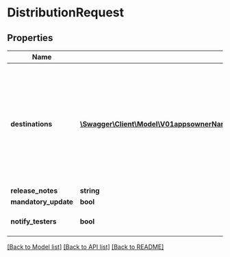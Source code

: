 # DistributionRequest

## Properties
Name | Type | Description | Notes
------------ | ------------- | ------------- | -------------
**destinations** | [**\Swagger\Client\Model\V01appsownerNameappNamebuildsbuildIddistributeDestinations[]**](V01appsownerNameappNamebuildsbuildIddistributeDestinations.md) | Array of objects {id:string, type:string} with \&quot;id\&quot; being the distribution group ID, store ID, or tester email, and \&quot;type\&quot; being \&quot;group\&quot;, \&quot;store\&quot;, or \&quot;tester\&quot; | [optional] 
**release_notes** | **string** | The release notes | [optional] 
**mandatory_update** | **bool** |  | [optional] 
**notify_testers** | **bool** |  | [optional] [default to true]

[[Back to Model list]](../README.md#documentation-for-models) [[Back to API list]](../README.md#documentation-for-api-endpoints) [[Back to README]](../README.md)


